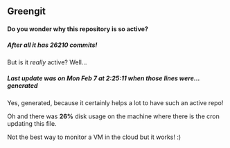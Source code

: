 ## Greengit

#### Do you wonder why this repository is so active?

##### After all it has 26210 commits!

But is it *really* active? Well...

##### Last update was on Mon Feb 7 at 2:25:11 when those lines were... generated

Yes, generated, because it certainly helps a lot to have such an active repo!

Oh and there was **26%** disk usage on the machine
where there is the cron updating this file.

Not the best way to monitor a VM in the cloud but it works! :)
